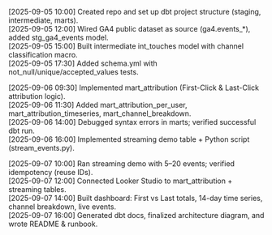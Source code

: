[2025-09-05 10:00] Created repo and set up dbt project structure (staging, intermediate, marts).  
[2025-09-05 12:00] Wired GA4 public dataset as source (ga4.events_*), added stg_ga4_events model.  
[2025-09-05 15:00] Built intermediate int_touches model with channel classification macro.  
[2025-09-05 17:30] Added schema.yml with not_null/unique/accepted_values tests.  

[2025-09-06 09:30] Implemented mart_attribution (First-Click & Last-Click attribution logic).  
[2025-09-06 11:30] Added mart_attribution_per_user, mart_attribution_timeseries, mart_channel_breakdown.  
[2025-09-06 14:00] Debugged syntax errors in marts; verified successful dbt run.  
[2025-09-06 16:00] Implemented streaming demo table + Python script (stream_events.py).  

[2025-09-07 10:00] Ran streaming demo with 5–20 events; verified idempotency (reuse IDs).  
[2025-09-07 12:00] Connected Looker Studio to mart_attribution + streaming tables.  
[2025-09-07 14:00] Built dashboard: First vs Last totals, 14-day time series, channel breakdown, live events.  
[2025-09-07 16:00] Generated dbt docs, finalized architecture diagram, and wrote README & runbook.  
